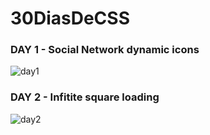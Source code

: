 # 30DiasDeCSS

### DAY 1 - Social Network dynamic icons
![day1](https://media.giphy.com/media/Ax16EDiWCIcHa69sUR/giphy.gif "Day 1")

### DAY 2 - Infitite square loading
![day2](https://media.giphy.com/media/s0H92ky8v4M5UQmrLb/giphy.gif "Day 2")

